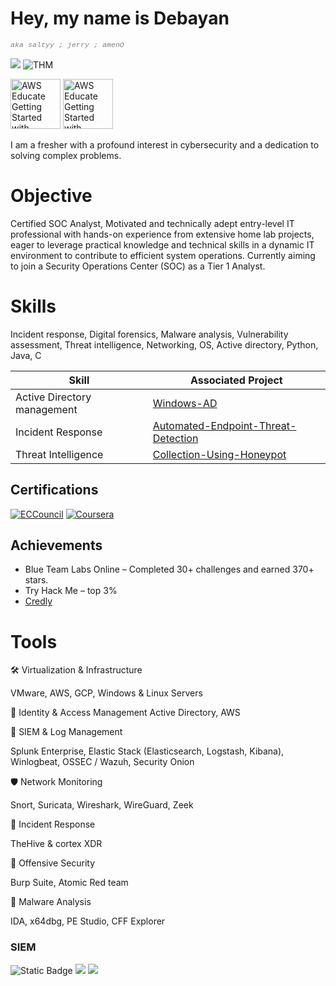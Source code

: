 # Hey, my name is Debayan 
<small><span style="font-family: 'Courier New', monospace; font-style: italic; color: gray;">aka saltyy ; jerry ; amenO</span></small>



<a href="https://www.linkedin.com/in/debayan-senapati-2501a9307"><img src="https://img.shields.io/badge/-LinkedIn-0072b1?&style=for-the-badge&logo=linkedin&logoColor=white" /></a>
![THM](https://tryhackme-badges.s3.amazonaws.com/AmenO.png?y=6)

<!--START_SECTION:badges-->
<a href="https://www.credly.com/badges/38e436da-904a-4e9b-8782-65b4605d07b1" title="AWS Educate Getting Started with Networking"><img src="https://images.credly.com/size/80x80/images/979e42e2-1d32-4d21-97ea-53d991ea50fb/image.png" alt="AWS Educate Getting Started with Networking" width="80" height="80"></a>
<a href="https://www.credly.com/badges/e794973d-2228-4fcd-a0c6-45b71879ef04" title="AWS Educate Getting Started with Security"><img src="https://images.credly.com/size/80x80/images/80845928-d1f8-4549-ae9d-27676fba897e/image.png" alt="AWS Educate Getting Started with Security" width="80" height="80"></a>
<!--END_SECTION:badges-->




I am a fresher with a profound interest in cybersecurity and a dedication to solving complex problems.

# Objective

Certified SOC Analyst, Motivated and technically adept entry-level IT professional with hands-on experience from extensive home 
lab projects, eager to leverage practical knowledge and technical skills in a dynamic IT environment to contribute to efficient system 
operations. Currently aiming to join a Security Operations Center (SOC) as a Tier 1 Analyst.

# Skills
Incident response, Digital forensics, Malware analysis, Vulnerability assessment, Threat intelligence, Networking, OS, Active directory, Python, Java, C 

| Skill                                                           | Associated Project         |
|-----------------------------------------------------------------|----------------------------|
| Active Directory management                                     | <a href="https://github.com/jerry1403/Active-Directory-management/tree/main">Windows-AD</a>|
| Incident Response                                               | <a href="https://github.com/jerry1403/Automated-Endpoint-Threat-Detection-Hybrid">Automated-Endpoint-Threat-Detection</a>|
| Threat Intelligence                                             | <a href="https://github.com/jerry1403/Secure-Threat-Intelligence-Collection-Using-T-Pot-Honeypot">Collection-Using-Honeypot</a>|

## Certifications
[![ECCouncil](https://img.shields.io/badge/ECCouncil-ff2d00?style=for-the-badge&logo=ec-council)](https://drive.google.com/file/d/1-PEGuOanb3F9sHYn4JJitfK8RTRG4Ffs/view?usp=sharing)
[![Coursera](https://img.shields.io/badge/Coursera-blue?style=for-the-badge&logo=Coursera&logoColor=white)](https://drive.google.com/file/d/1NjGr6Z8eZoYuGeXL4DxNqYhTGkLi6E-V/view?usp=sharing)



## Achievements
- Blue Team Labs Online – Completed 30+ challenges and earned 370+ stars.
- Try Hack Me – top 3%
- [Credly](https://www.credly.com/users/debayan-senapati.58afad13/badges#credly)




# Tools

  🛠️ Virtualization & Infrastructure

  VMware,
  AWS,
  GCP,
  Windows & Linux Servers

  🔐 Identity & Access Management
  Active Directory,
  AWS

  🧠 SIEM & Log Management

  Splunk Enterprise,
  Elastic Stack (Elasticsearch, Logstash, Kibana),
  Winlogbeat,
  OSSEC / Wazuh,
  Security Onion

  🛡️ Network Monitoring

  Snort,
  Suricata,
  Wireshark,
  WireGuard,
  Zeek

  🧰 Incident Response

  TheHive & cortex XDR

  🧪 Offensive Security
  
  Burp Suite,
  Atomic Red team

  🧬 Malware Analysis 

  IDA,
  x64dbg,
  PE Studio,
  CFF Explorer



### SIEM
<div>
    <img alt="Static Badge" src="https://img.shields.io/badge/Wazuh-blue?style=for-the-badge&logo=wazuh&logoColor=white">
    <img src="https://img.shields.io/badge/-Splunk-000000?&style=for-the-badge&logo=Splunk&logoColor=white" />
    <img src="https://img.shields.io/badge/-Elastic-005571?&style=for-the-badge&logo=Elastic&logoColor=white" />
</div>






